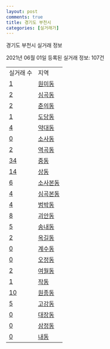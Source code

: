 ```yaml
---
layout: post
comments: true
title: 경기도 부천시
categories: [실거래가]
---
```


경기도 부천시 실거래 정보

2021년 06월 01일 등록된 실거래 정보: 107건


<table>
  <tr>
    <td>실거래 수</td>
    <td>지역</td>
  </tr>

  
  <tr>
    <td><a href="4119010100.html">1</a></td>
    <td><a href="4119010100.html">원미동</a></td>
  </tr>
    

  <tr>
    <td><a href="4119010200.html">2</a></td>
    <td><a href="4119010200.html">심곡동</a></td>
  </tr>
    

  <tr>
    <td><a href="4119010300.html">2</a></td>
    <td><a href="4119010300.html">춘의동</a></td>
  </tr>
    

  <tr>
    <td><a href="4119010400.html">1</a></td>
    <td><a href="4119010400.html">도당동</a></td>
  </tr>
    

  <tr>
    <td><a href="4119010500.html">4</a></td>
    <td><a href="4119010500.html">약대동</a></td>
  </tr>
    

  <tr>
    <td><a href="4119010600.html">0</a></td>
    <td><a href="4119010600.html">소사동</a></td>
  </tr>
    

  <tr>
    <td><a href="4119010700.html">2</a></td>
    <td><a href="4119010700.html">역곡동</a></td>
  </tr>
    

  <tr>
    <td><a href="4119010800.html">34</a></td>
    <td><a href="4119010800.html">중동</a></td>
  </tr>
    

  <tr>
    <td><a href="4119010900.html">14</a></td>
    <td><a href="4119010900.html">상동</a></td>
  </tr>
    

  <tr>
    <td><a href="4119011000.html">6</a></td>
    <td><a href="4119011000.html">소사본동</a></td>
  </tr>
    

  <tr>
    <td><a href="4119011100.html">4</a></td>
    <td><a href="4119011100.html">심곡본동</a></td>
  </tr>
    

  <tr>
    <td><a href="4119011200.html">4</a></td>
    <td><a href="4119011200.html">범박동</a></td>
  </tr>
    

  <tr>
    <td><a href="4119011300.html">8</a></td>
    <td><a href="4119011300.html">괴안동</a></td>
  </tr>
    

  <tr>
    <td><a href="4119011400.html">5</a></td>
    <td><a href="4119011400.html">송내동</a></td>
  </tr>
    

  <tr>
    <td><a href="4119011500.html">2</a></td>
    <td><a href="4119011500.html">옥길동</a></td>
  </tr>
    

  <tr>
    <td><a href="4119011600.html">0</a></td>
    <td><a href="4119011600.html">계수동</a></td>
  </tr>
    

  <tr>
    <td><a href="4119011700.html">0</a></td>
    <td><a href="4119011700.html">오정동</a></td>
  </tr>
    

  <tr>
    <td><a href="4119011800.html">2</a></td>
    <td><a href="4119011800.html">여월동</a></td>
  </tr>
    

  <tr>
    <td><a href="4119011900.html">1</a></td>
    <td><a href="4119011900.html">작동</a></td>
  </tr>
    

  <tr>
    <td><a href="4119012000.html">10</a></td>
    <td><a href="4119012000.html">원종동</a></td>
  </tr>
    

  <tr>
    <td><a href="4119012100.html">5</a></td>
    <td><a href="4119012100.html">고강동</a></td>
  </tr>
    

  <tr>
    <td><a href="4119012200.html">0</a></td>
    <td><a href="4119012200.html">대장동</a></td>
  </tr>
    

  <tr>
    <td><a href="4119012300.html">0</a></td>
    <td><a href="4119012300.html">삼정동</a></td>
  </tr>
    

  <tr>
    <td><a href="4119012400.html">0</a></td>
    <td><a href="4119012400.html">내동</a></td>
  </tr>
    


</table>
    